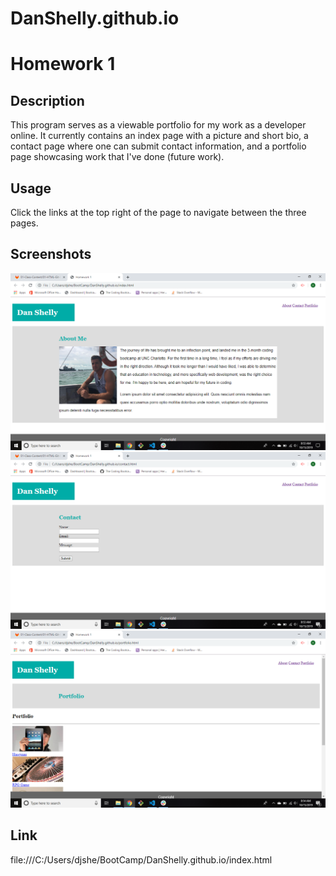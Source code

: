 # DanShelly.github.io

# Homework 1

## Description

This program serves as a viewable portfolio for my work as a developer online. It currently contains an index page with a picture and short bio, a contact page where one can submit contact information, and a portfolio page showcasing work that I've done (future work).

## Usage

Click the links at the top right of the page to navigate between the three pages.

## Screenshots

<img src="assets/images/index.png">
<img src="assets/images/contact.png">
<img src="assets/images/portfolio.png">

## Link
file:///C:/Users/djshe/BootCamp/DanShelly.github.io/index.html

